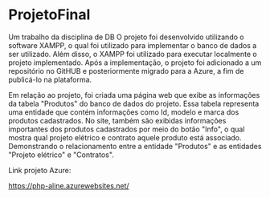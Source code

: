 # ProjetoFinal
Um trabalho da disciplina de DB 
O  projeto foi desenvolvido utilizando o software XAMPP, o qual foi utilizado para implementar o banco de dados a ser utilizado. 
Além disso, o XAMPP foi utilizado para executar localmente o projeto implementado. Após a implementação, o projeto foi adicionado a um repositório no GitHUB e posteriormente migrado para a Azure, a fim de publicá-lo na plataforma.

Em relação ao projeto, foi criada uma página web que exibe as informações da tabela "Produtos" do banco de dados do projeto.
Essa tabela representa uma entidade que contém informações como Id, modelo e marca dos produtos cadastrados. 
No site, também são exibidas informações importantes dos produtos cadastrados por meio do botão "Info", o qual mostra qual projeto elétrico e contrato aquele produto está associado.
Demonstrando o relacionamento entre a entidade "Produtos" e as entidades "Projeto elétrico" e "Contratos".

Link projeto Azure:

https://php-aline.azurewebsites.net/
